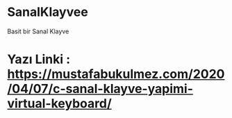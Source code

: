 # SanalKlayvee
Basit bir Sanal Klayve

# Yazı Linki : https://mustafabukulmez.com/2020/04/07/c-sanal-klayve-yapimi-virtual-keyboard/
